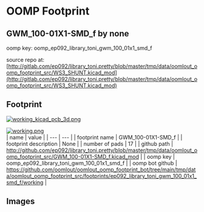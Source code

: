 # OOMP Footprint  
## GWM_100-01X1-SMD_f  by none  
  
oomp key: oomp_ep092_library_toni_gwm_100_01x1_smd_f  
  
source repo at: [http://gitlab.com/ep092/library_toni.pretty/blob/master/tmp/data/oomlout_oomp_footprint_src/WS3_SHUNT.kicad_mod](http://gitlab.com/ep092/library_toni.pretty/blob/master/tmp/data/oomlout_oomp_footprint_src/WS3_SHUNT.kicad_mod)  
## Footprint  
  
[![working_kicad_pcb_3d.png](working_kicad_pcb_3d_600.png)](working_kicad_pcb_3d.png)  
  
[![working.png](working_600.png)](working.png)  
| name | value | 
| --- | --- | 
| footprint name | GWM_100-01X1-SMD_f | 
| footprint description | None | 
| number of pads | 17 | 
| github path | http://github.com/ep092/library_toni.pretty/blob/master/tmp/data/oomlout_oomp_footprint_src/GWM_100-01X1-SMD_f.kicad_mod | 
| oomp key | oomp_ep092_library_toni_gwm_100_01x1_smd_f | 
| oomp bot github | https://github.com/oomlout/oomlout_oomp_footprint_bot/tree/main/tmp/data/oomlout_oomp_footprint_src/footprints/ep092_library_toni_gwm_100_01x1_smd_f/working | 
## Images  
